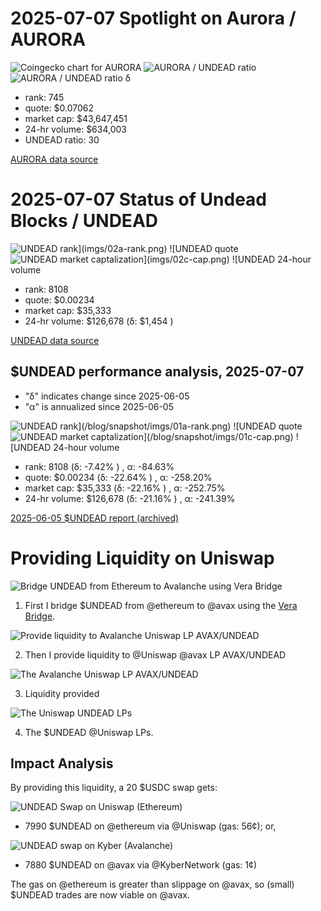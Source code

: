 # 2025-07-07 Spotlight on Aurora / AURORA 



![Coingecko chart for AURORA](imgs/01a-aurora.png) 
![AURORA / UNDEAD ratio](imgs/01b-ratio.png) 
![AURORA / UNDEAD ratio δ](imgs/01c-delta.png) 


* rank: 745 
* quote: $0.07062 
* market cap: $43,647,451 
* 24-hr volume: $634,003 
* UNDEAD ratio: 30 

[AURORA data source](https://www.coingecko.com/en/coins/aurora-near) 

# 2025-07-07 Status of Undead Blocks / UNDEAD 

![$UNDEAD rank](imgs/02a-rank.png) 
![$UNDEAD quote](imgs/02b-quote.png) 
![$UNDEAD market captalization](imgs/02c-cap.png) 
![$UNDEAD 24-hour volume](imgs/02d-vol.png) 

* rank: 8108 
* quote: $0.00234 
* market cap: $35,333 
* 24-hr volume: $126,678 (δ: $1,454 ) 

[UNDEAD data source](https://www.coingecko.com/en/coins/undead-blocks) 

## $UNDEAD performance analysis, 2025-07-07 

* "δ" indicates change since 2025-06-05 
* "α" is annualized since 2025-06-05 

![$UNDEAD rank](/blog/snapshot/imgs/01a-rank.png) 
![$UNDEAD quote](/blog/snapshot/imgs/01b-quote.png) 
![$UNDEAD market captalization](/blog/snapshot/imgs/01c-cap.png) 
![$UNDEAD 24-hour volume](/blog/snapshot/imgs/01d-vol.png) 

* rank: 8108 (δ: -7.42% ) , α: -84.63% 
* quote: $0.00234 (δ: -22.64% ) , α: -258.20% 
* market cap: $35,333 (δ: -22.16% ) , α: -252.75% 
* 24-hr volume: $126,678 (δ: -21.16% ) , α: -241.39% 

[2025-06-05 $UNDEAD report (archived)](https://github.com/pivoteur/biz/tree/main/blog/snapshot) 

# Providing Liquidity on Uniswap

![Bridge UNDEAD from Ethereum to Avalanche using Vera Bridge](imgs/03a-bridge-undead.png)

1. First I bridge $UNDEAD from @ethereum to @avax using the [Vera Bridge](https://app.verabridge.io/).

![Provide liquidity to Avalanche Uniswap LP AVAX/UNDEAD](imgs/03b-provide-liquidity.png)

2. Then I provide liquidity to @Uniswap @avax LP AVAX/UNDEAD

![The Avalanche Uniswap LP AVAX/UNDEAD](imgs/03c-lp-avax-undead.png)

3. Liquidity provided

![The Uniswap UNDEAD LPs](imgs/03d-uniswap-lps.png)

4. The $UNDEAD @Uniswap LPs.

## Impact Analysis

By providing this liquidity, a 20 $USDC swap gets:

![UNDEAD Swap on Uniswap (Ethereum)](imgs/04a-swap-on-ethereum.png)

* 7990 $UNDEAD on @ethereum via @Uniswap (gas: 56¢); or,

![UNDEAD swap on Kyber (Avalanche)](imgs/04b-swap-on-avalanche.png)

* 7880 $UNDEAD on @avax via @KyberNetwork (gas: 1¢)

The gas on @ethereum is greater than slippage on @avax, so (small) $UNDEAD trades are now viable on @avax.


